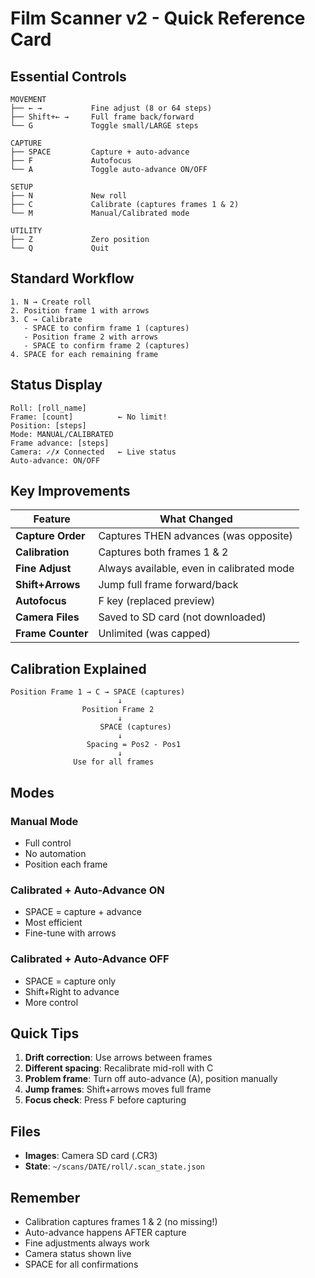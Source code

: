 # Film Scanner v2 - Quick Reference Card

## Essential Controls

```
MOVEMENT
├── ← →           Fine adjust (8 or 64 steps)
├── Shift+← →     Full frame back/forward
└── G             Toggle small/LARGE steps

CAPTURE
├── SPACE         Capture + auto-advance
├── F             Autofocus
└── A             Toggle auto-advance ON/OFF

SETUP
├── N             New roll
├── C             Calibrate (captures frames 1 & 2)
└── M             Manual/Calibrated mode

UTILITY
├── Z             Zero position
└── Q             Quit
```

## Standard Workflow

```
1. N → Create roll
2. Position frame 1 with arrows
3. C → Calibrate
   - SPACE to confirm frame 1 (captures)
   - Position frame 2 with arrows
   - SPACE to confirm frame 2 (captures)
4. SPACE for each remaining frame
```

## Status Display

```
Roll: [roll_name]
Frame: [count]          ← No limit!
Position: [steps]
Mode: MANUAL/CALIBRATED
Frame advance: [steps]
Camera: ✓/✗ Connected   ← Live status
Auto-advance: ON/OFF
```

## Key Improvements

| Feature | What Changed |
|---------|-------------|
| **Capture Order** | Captures THEN advances (was opposite) |
| **Calibration** | Captures both frames 1 & 2 |
| **Fine Adjust** | Always available, even in calibrated mode |
| **Shift+Arrows** | Jump full frame forward/back |
| **Autofocus** | F key (replaced preview) |
| **Camera Files** | Saved to SD card (not downloaded) |
| **Frame Counter** | Unlimited (was capped) |

## Calibration Explained

```
Position Frame 1 → C → SPACE (captures)
                        ↓
                Position Frame 2
                        ↓
                    SPACE (captures)
                        ↓
                 Spacing = Pos2 - Pos1
                        ↓
              Use for all frames
```

## Modes

### Manual Mode
- Full control
- No automation
- Position each frame

### Calibrated + Auto-Advance ON
- SPACE = capture + advance
- Most efficient
- Fine-tune with arrows

### Calibrated + Auto-Advance OFF  
- SPACE = capture only
- Shift+Right to advance
- More control

## Quick Tips

1. **Drift correction**: Use arrows between frames
2. **Different spacing**: Recalibrate mid-roll with C
3. **Problem frame**: Turn off auto-advance (A), position manually
4. **Jump frames**: Shift+arrows moves full frame
5. **Focus check**: Press F before capturing

## Files

- **Images**: Camera SD card (.CR3)
- **State**: `~/scans/DATE/roll/.scan_state.json`

## Remember

- Calibration captures frames 1 & 2 (no missing!)
- Auto-advance happens AFTER capture
- Fine adjustments always work
- Camera status shown live
- SPACE for all confirmations
